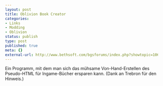 ```yaml
---
layout: post
title: Oblivion Book Creator
categories:
- Links
- Modding
- Oblivion
status: publish
type: post
published: true
meta: {}
external-url: http://www.bethsoft.com/bgsforums/index.php?showtopic=1066419
---
```

Ein Programm, mit dem man sich das mühsame Von-Hand-Erstellen des Pseudo-HTML für Ingame-Bücher ersparen kann. (Dank an Trebron für den Hinweis.)
